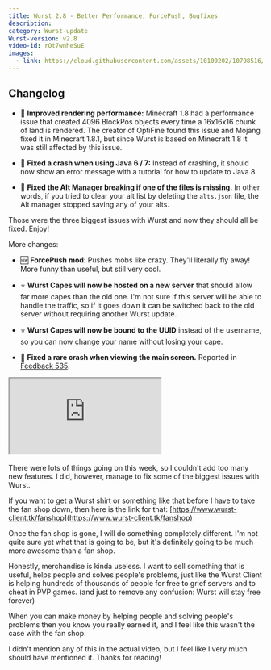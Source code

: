 ```yaml
---
title: Wurst 2.8 - Better Performance, ForcePush, Bugfixes
description:
category: Wurst-update
Wurst-version: v2.8
video-id: rOt7wnheSuE
images:
  - link: https://cloud.githubusercontent.com/assets/10100202/10798516/56c49ace-7da8-11e5-87fd-3a18287083e6.jpg
---
```

## Changelog
- :rocket: **Improved rendering performance:** Minecraft 1.8 had a performance issue that created 4096 BlockPos objects every time a 16x16x16 chunk of land is rendered. The creator of OptiFine found this issue and Mojang fixed it in Minecraft 1.8.1, but since Wurst is based on Minecraft 1.8 it was still affected by this issue.

- :bug: **Fixed a crash when using Java 6 / 7:** Instead of crashing, it should now show an error message with a tutorial for how to update to Java 8.

- :bug: **Fixed the Alt Manager breaking if one of the files is missing.** In other words, if you tried to clear your alt list by deleting the `alts.json` file, the Alt manager stopped saving any of your alts.

Those were the three biggest issues with Wurst and now they should all be fixed. Enjoy!

More changes:

- :new: **ForcePush mod**: Pushes mobs like crazy. They'll literally fly away! More funny than useful, but still very cool.

- :star: **Wurst Capes will now be hosted on a new server** that should allow far more capes than the old one. I'm not sure if this server will be able to handle the traffic, so if it goes down it can be switched back to the old server without requiring another Wurst update.

- :star: **Wurst Capes will now be bound to the UUID** instead of the username, so you can now change your name without losing your cape.

- :bug: **Fixed a rare crash when viewing the main screen.** Reported in [Feedback 535](https://feedback.wurst-client.tk/?id=535).

<!--read more-->

<div class="embed-responsive embed-responsive-16by9">
  <iframe class="embed-responsive-item" src="https://www.youtube.com/embed/{{ page.video-id }}" allowfullscreen></iframe>
</div>
<br>
There were lots of things going on this week, so I couldn't add too many new features. I did, however, manage to fix some of the biggest issues with Wurst.

If you want to get a Wurst shirt or something like that before I have to take the fan shop down, then here is the link for that: [https://www.wurst-client.tk/fanshop](https://www.wurst-client.tk/fanshop)

Once the fan shop is gone, I will do something completely different. I'm not quite sure yet what that is going to be, but it's definitely going to be much more awesome than a fan shop.

Honestly, merchandise is kinda useless. I want to sell something that is useful, helps people and solves people's problems, just like the Wurst Client is helping hundreds of thousands of people for free to grief servers and to cheat in PVP games. (and just to remove any confusion: Wurst will stay free forever)

When you can make money by helping people and solving people's problems then you know you really earned it, and I feel like this wasn't the case with the fan shop.

I didn't mention any of this in the actual video, but I feel like I very much should have mentioned it. Thanks for reading!
